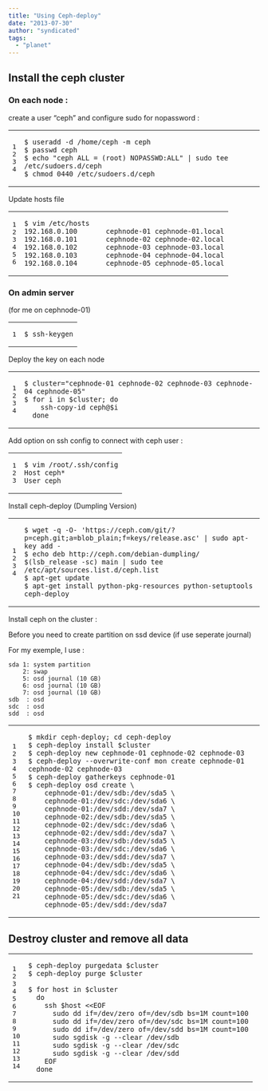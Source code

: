 ```yaml
---
title: "Using Ceph-deploy"
date: "2013-07-30"
author: "syndicated"
tags: 
  - "planet"
---
```


## Install the ceph cluster

### On each node :

create a user “ceph” and configure sudo for nopassword :

<table><tbody><tr><td class="gutter"><pre class="line-numbers"><span class="line-number">1</span>
<span class="line-number">2</span>
<span class="line-number">3</span>
<span class="line-number">4</span>
</pre></td><td class="code"><pre><code class=""><span class="line">$ useradd -d /home/ceph -m ceph
</span><span class="line">$ passwd ceph
</span><span class="line">$ echo "ceph ALL = (root) NOPASSWD:ALL" | sudo tee /etc/sudoers.d/ceph
</span><span class="line">$ chmod 0440 /etc/sudoers.d/ceph</span></code></pre></td></tr></tbody></table>

Update hosts file

<table><tbody><tr><td class="gutter"><pre class="line-numbers"><span class="line-number">1</span>
<span class="line-number">2</span>
<span class="line-number">3</span>
<span class="line-number">4</span>
<span class="line-number">5</span>
<span class="line-number">6</span>
</pre></td><td class="code"><pre><code class=""><span class="line">$ vim /etc/hosts
</span><span class="line">192.168.0.100       cephnode-01 cephnode-01.local
</span><span class="line">192.168.0.101       cephnode-02 cephnode-02.local
</span><span class="line">192.168.0.102       cephnode-03 cephnode-03.local
</span><span class="line">192.168.0.103       cephnode-04 cephnode-04.local
</span><span class="line">192.168.0.104       cephnode-05 cephnode-05.local</span></code></pre></td></tr></tbody></table>

### On admin server

(for me on cephnode-01)

<table><tbody><tr><td class="gutter"><pre class="line-numbers"><span class="line-number">1</span>
</pre></td><td class="code"><pre><code class=""><span class="line">$ ssh-keygen</span></code></pre></td></tr></tbody></table>

Deploy the key on each node

<table><tbody><tr><td class="gutter"><pre class="line-numbers"><span class="line-number">1</span>
<span class="line-number">2</span>
<span class="line-number">3</span>
<span class="line-number">4</span>
</pre></td><td class="code"><pre><code class=""><span class="line">$ cluster="cephnode-01 cephnode-02 cephnode-03 cephnode-04 cephnode-05"
</span><span class="line">$ for i in $cluster; do
</span><span class="line">    ssh-copy-id ceph@$i
</span><span class="line">  done</span></code></pre></td></tr></tbody></table>

Add option on ssh config to connect with ceph user :

<table><tbody><tr><td class="gutter"><pre class="line-numbers"><span class="line-number">1</span>
<span class="line-number">2</span>
<span class="line-number">3</span>
</pre></td><td class="code"><pre><code class=""><span class="line">$ vim /root/.ssh/config
</span><span class="line">Host ceph*
</span><span class="line">User ceph</span></code></pre></td></tr></tbody></table>

Install ceph-deploy (Dumpling Version)

<table><tbody><tr><td class="gutter"><pre class="line-numbers"><span class="line-number">1</span>
<span class="line-number">2</span>
<span class="line-number">3</span>
<span class="line-number">4</span>
</pre></td><td class="code"><pre><code class=""><span class="line">$ wget -q -O- 'https://ceph.com/git/?p=ceph.git;a=blob_plain;f=keys/release.asc' | sudo apt-key add -
</span><span class="line">$ echo deb http://ceph.com/debian-dumpling/ $(lsb_release -sc) main | sudo tee /etc/apt/sources.list.d/ceph.list
</span><span class="line">$ apt-get update
</span><span class="line">$ apt-get install python-pkg-resources python-setuptools ceph-deploy</span></code></pre></td></tr></tbody></table>

Install ceph on the cluster :

Before you need to create partition on ssd device (if use seperate journal)

For my exemple, I use :

```
sda 1: system partition
    2: swap
    5: osd journal (10 GB)
    6: osd journal (10 GB)
    7: osd journal (10 GB)
sdb  : osd
sdc  : osd
sdd  : osd
```

<table><tbody><tr><td class="gutter"><pre class="line-numbers"><span class="line-number">1</span>
<span class="line-number">2</span>
<span class="line-number">3</span>
<span class="line-number">4</span>
<span class="line-number">5</span>
<span class="line-number">6</span>
<span class="line-number">7</span>
<span class="line-number">8</span>
<span class="line-number">9</span>
<span class="line-number">10</span>
<span class="line-number">11</span>
<span class="line-number">12</span>
<span class="line-number">13</span>
<span class="line-number">14</span>
<span class="line-number">15</span>
<span class="line-number">16</span>
<span class="line-number">17</span>
<span class="line-number">18</span>
<span class="line-number">19</span>
<span class="line-number">20</span>
<span class="line-number">21</span>
</pre></td><td class="code"><pre><code class=""><span class="line">$ mkdir ceph-deploy; cd ceph-deploy
</span><span class="line">$ ceph-deploy install $cluster
</span><span class="line">$ ceph-deploy new cephnode-01 cephnode-02 cephnode-03
</span><span class="line">$ ceph-deploy --overwrite-conf mon create cephnode-01 cephnode-02 cephnode-03
</span><span class="line">$ ceph-deploy gatherkeys cephnode-01
</span><span class="line">$ ceph-deploy osd create \
</span><span class="line">    cephnode-01:/dev/sdb:/dev/sda5 \
</span><span class="line">    cephnode-01:/dev/sdc:/dev/sda6 \
</span><span class="line">    cephnode-01:/dev/sdd:/dev/sda7 \
</span><span class="line">    cephnode-02:/dev/sdb:/dev/sda5 \
</span><span class="line">    cephnode-02:/dev/sdc:/dev/sda6 \
</span><span class="line">    cephnode-02:/dev/sdd:/dev/sda7 \
</span><span class="line">    cephnode-03:/dev/sdb:/dev/sda5 \
</span><span class="line">    cephnode-03:/dev/sdc:/dev/sda6 \
</span><span class="line">    cephnode-03:/dev/sdd:/dev/sda7 \
</span><span class="line">    cephnode-04:/dev/sdb:/dev/sda5 \
</span><span class="line">    cephnode-04:/dev/sdc:/dev/sda6 \
</span><span class="line">    cephnode-04:/dev/sdd:/dev/sda7 \
</span><span class="line">    cephnode-05:/dev/sdb:/dev/sda5 \
</span><span class="line">    cephnode-05:/dev/sdc:/dev/sda6 \
</span><span class="line">    cephnode-05:/dev/sdd:/dev/sda7</span></code></pre></td></tr></tbody></table>

## Destroy cluster and remove all data

<table><tbody><tr><td class="gutter"><pre class="line-numbers"><span class="line-number">1</span>
<span class="line-number">2</span>
<span class="line-number">3</span>
<span class="line-number">4</span>
<span class="line-number">5</span>
<span class="line-number">6</span>
<span class="line-number">7</span>
<span class="line-number">8</span>
<span class="line-number">9</span>
<span class="line-number">10</span>
<span class="line-number">11</span>
<span class="line-number">12</span>
<span class="line-number">13</span>
<span class="line-number">14</span>
</pre></td><td class="code"><pre><code class=""><span class="line">$ ceph-deploy purgedata $cluster
</span><span class="line">$ ceph-deploy purge $cluster
</span><span class="line">
</span><span class="line">$ for host in $cluster
</span><span class="line">  do
</span><span class="line">    ssh $host &lt;&lt;EOF
</span><span class="line">      sudo dd if=/dev/zero of=/dev/sdb bs=1M count=100
</span><span class="line">      sudo dd if=/dev/zero of=/dev/sdc bs=1M count=100
</span><span class="line">      sudo dd if=/dev/zero of=/dev/sdd bs=1M count=100
</span><span class="line">      sudo sgdisk -g --clear /dev/sdb
</span><span class="line">      sudo sgdisk -g --clear /dev/sdc
</span><span class="line">      sudo sgdisk -g --clear /dev/sdd
</span><span class="line">    EOF
</span><span class="line">  done</span></code></pre></td></tr></tbody></table>
